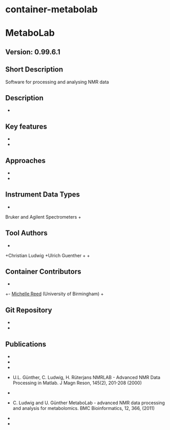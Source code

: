 # container-metabolab

# MetaboLab 

## Version: 0.99.6.1 

## Short Description
 Software for processing and analysing NMR data

## Description

+
## Key features
+
+
## Approaches
+
+
## Instrument Data Types
+
Bruker and Agilent Spectrometers 
+
## Tool Authors
+
+Christian Ludwig
+Ulrich Guenther
+
+
## Container Contributors
+
+- [Michelle Reed](https://github.com/reedmac) (University of Birmingham)
+
## Git Repository
+
+
## Publications
+
+
+
- U.L. Günther, C. Ludwig, H. Rüterjans NMRLAB - Advanced NMR Data Processing in Matlab. J Magn Reson, 145(2), 201-208 (2000)
+
- C. Ludwig and U. Günther MetaboLab - advanced NMR data processing and analysis for metabolomics. BMC Bioinformatics, 12, 366, (2011)
+
+
